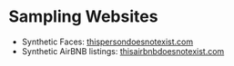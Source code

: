 
# Sampling Websites
- Synthetic Faces: [thispersondoesnotexist.com](http://www.thispersondoesnotexist.com)
- Synthetic AirBNB listings: [thisairbnbdoesnotexist.com](http://www.thisairbnbdoesnotexist.com)

